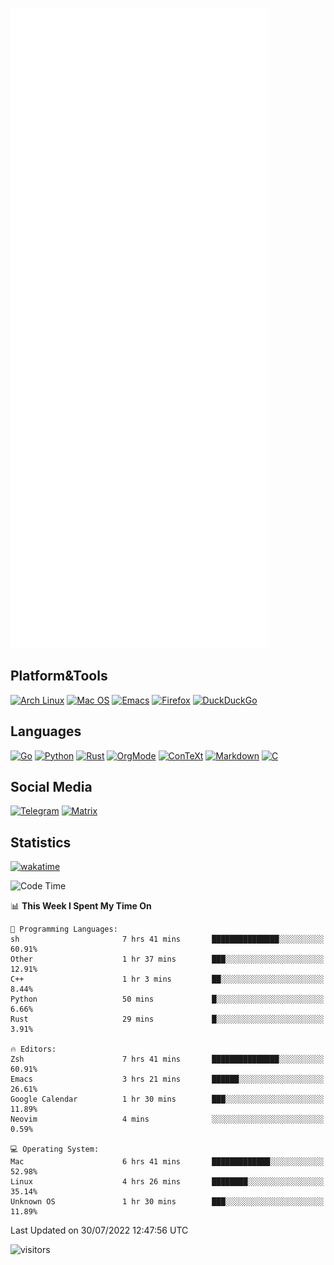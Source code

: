 ![Metrics](https://github.com/SteamedFish/SteamedFish/blob/master/github-metrics.svg)

## Platform&Tools

[![Arch Linux](https://img.shields.io/badge/ArchLinux-1793D1?logo=arch-linux&logoColor=fff&style=flat-square)](https://archlinux.org/)
[![Mac OS](https://img.shields.io/badge/MacOS-000000?style=flat-square&logo=macos&logoColor=F0F0F0)](https://www.apple.com/macos/)
[![Emacs](https://img.shields.io/badge/Emacs-%237F5AB6.svg?&style=flat-square&logo=gnu-emacs&logoColor=white)](https://www.gnu.org/software/emacs/)
[![Firefox](https://img.shields.io/badge/Firefox-FF7139?style=flat-square&logo=Firefox-Browser&logoColor=white)](https://firefox.com/)
[![DuckDuckGo](https://img.shields.io/badge/DuckDuckGo-DE5833?style=flat-square&logo=DuckDuckGo&logoColor=white)](https://duckduckgo.com/)

## Languages

[![Go](https://img.shields.io/badge/Golang-%2300ADD8.svg?style=flat-square&logo=go&logoColor=white)](https://golang.org/)
[![Python](https://img.shields.io/badge/Python-3670A0?style=flat-square&logo=python&logoColor=ffdd54)](https://www.python.org/)
[![Rust](https://img.shields.io/badge/Rust-%23000000.svg?style=flat-square&logo=rust&logoColor=white)](https://www.rust-lang.org/)
[![OrgMode](https://img.shields.io/badge/OrgMode-%23000000.svg?style=flat-square&logo=org&logoColor=white)](https://orgmode.org/)
[![ConTeXt](https://img.shields.io/badge/ConTeXt-%23008080.svg?style=flat-square&logo=latex&logoColor=white)](https://contextgarden.net/)
[![Markdown](https://img.shields.io/badge/MarkDown-%23000000.svg?style=flat-square&logo=markdown&logoColor=white)](https://daringfireball.net/projects/markdown/)
[![C](https://img.shields.io/badge/C-%2300599C.svg?style=flat-square&logo=c&logoColor=white)](https://www.iso.org/standard/74528.html)

## Social Media
[![Telegram](https://img.shields.io/badge/SteamedFish-2CA5E0?style=social&logo=telegram&logoColor=white)](https://t.me/SteamedFish)
[![Matrix](https://img.shields.io/badge/SteamedFish-2CA5E0?style=social&logo=matrix&logoColor=black)](https://matrix.to/#/@i:steamedfish.org)

## Statistics
[![wakatime](https://wakatime.com/badge/user/168280d6-fcf2-4b4f-ad3a-dc4612f35b38.svg)](https://wakatime.com/@168280d6-fcf2-4b4f-ad3a-dc4612f35b38)

<!--START_SECTION:waka-->
![Code Time](http://img.shields.io/badge/Code%20Time-1%2C941%20hrs%2042%20mins-blue)

📊 **This Week I Spent My Time On** 

```text
💬 Programming Languages: 
sh                       7 hrs 41 mins       ███████████████░░░░░░░░░░   60.91% 
Other                    1 hr 37 mins        ███░░░░░░░░░░░░░░░░░░░░░░   12.91% 
C++                      1 hr 3 mins         ██░░░░░░░░░░░░░░░░░░░░░░░   8.44% 
Python                   50 mins             █░░░░░░░░░░░░░░░░░░░░░░░░   6.66% 
Rust                     29 mins             █░░░░░░░░░░░░░░░░░░░░░░░░   3.91%

🔥 Editors: 
Zsh                      7 hrs 41 mins       ███████████████░░░░░░░░░░   60.91% 
Emacs                    3 hrs 21 mins       ██████░░░░░░░░░░░░░░░░░░░   26.61% 
Google Calendar          1 hr 30 mins        ███░░░░░░░░░░░░░░░░░░░░░░   11.89% 
Neovim                   4 mins              ░░░░░░░░░░░░░░░░░░░░░░░░░   0.59%

💻 Operating System: 
Mac                      6 hrs 41 mins       █████████████░░░░░░░░░░░░   52.98% 
Linux                    4 hrs 26 mins       ████████░░░░░░░░░░░░░░░░░   35.14% 
Unknown OS               1 hr 30 mins        ███░░░░░░░░░░░░░░░░░░░░░░   11.89%

```


 Last Updated on 30/07/2022 12:47:56 UTC
<!--END_SECTION:waka-->

![visitors](https://visitor-badge.laobi.icu/badge?page_id=SteamedFish.SteamedFish)
